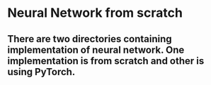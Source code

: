 # Neural Network from scratch
## There are two directories containing implementation of neural network. One implementation is from scratch and other is using PyTorch.
